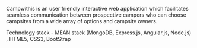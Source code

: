 
Campwithis is an user friendly interactive web application which facilitates seamless communication between prospective campers who can choose campsites from a wide array of options and campsite owners.

Technology stack - MEAN stack (MongoDB, Express.js, Angular.js, Node.js) , HTML5, CSS3, BootStrap
